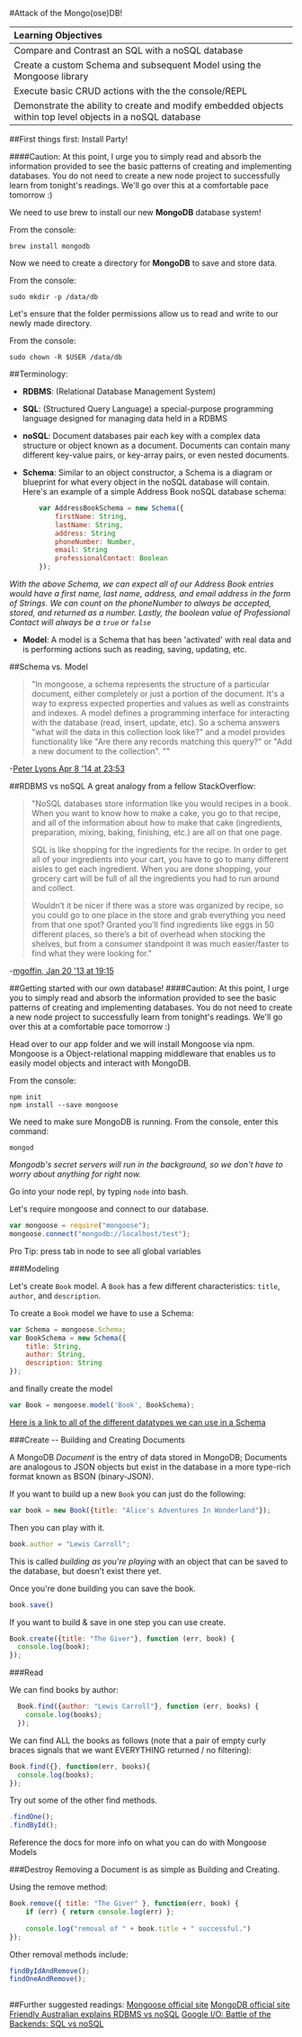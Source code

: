 #Attack of the Mongo(ose)DB!

| Learning Objectives |
|:---|
| Compare and Contrast an SQL with a noSQL database
| Create a custom Schema and subsequent Model using the Mongoose library
| Execute basic CRUD actions with the the console/REPL
| Demonstrate the ability to create and modify embedded objects within top level objects in a noSQL database


##First things first:  Install Party!

####Caution: At this point, I urge you to simply read and absorb the information provided to see the basic patterns of creating and implementing databases. You do not need to create a new node project to successfully learn from tonight's readings. We'll go over this at a comfortable pace tomorrow :)

We need to use brew to install our new **MongoDB** database system!

From the console:

```
brew install mongodb
```

Now we need to create a directory for **MongoDB** to save and store data.

From the console: 

```
sudo mkdir -p /data/db
```

Let's ensure that the folder permissions allow us to read and write to our newly made directory.

From the console:

```
sudo chown -R $USER	/data/db
```


##Terminology:
- **RDBMS**: (Relational Database Management System)  
 
- **SQL**: (Structured Query Language) a special-purpose programming language designed for managing data held in a RDBMS  
  
- **noSQL**: Document databases pair each key with a complex data structure or object known as a document. Documents can contain many different key-value pairs, or key-array pairs, or even nested documents.

- **Schema**: Similar to an object constructor, a Schema is a diagram or blueprint for what every object in the noSQL database will contain.  Here's an example of a simple Address Book noSQL database schema:  

	```javascript
		var AddressBookSchema = new Schema({
		    firstName: String,
		    lastName: String,
		    address: String
		    phoneNumber: Number,
		    email: String
		    professionalContact: Boolean
		});
	```
*With the above Schema, we can expect all of our Address Book entries would have a first name, last name, address, and email address in the form of Strings.  We can count on the phoneNumber to always be accepted, stored, and returned as a number.  Lastly, the boolean value of Professional Contact will always be a `true` or `false`*

- **Model**: A model is a Schema that has been 'activated' with real data and is performing actions such as reading, saving, updating, etc.

##Schema vs. Model

>"In mongoose, a schema represents the structure of a particular document, either completely or just a portion of the document. It's a way to express expected properties and values as well as constraints and indexes. A model defines a programming interface for interacting with the database (read, insert, update, etc). So a schema answers "what will the data in this collection look like?" and a model provides functionality like "Are there any records matching this query?" or "Add a new document to the collection". ""

-[Peter Lyons Apr 8 '14 at 23:53](http://stackoverflow.com/a/22950402)



##RDBMS vs noSQL
A great analogy from a fellow StackOverflow:
> "NoSQL databases store information like you would recipes in a book. When you want to know how to make a cake, you go to that recipe, and all of the information about how to make that cake (ingredients, preparation, mixing, baking, finishing, etc.) are all on that one page.
> 
> SQL is like shopping for the ingredients for the recipe. In order to get all of your ingredients into your cart, you have to go to many different aisles to get each ingredient. When you are done shopping, your grocery cart will be full of all the ingredients you had to run around and collect.
> 
> Wouldn’t it be nicer if there was a store was organized by recipe, so you could go to one place in the store and grab everything you need from that one spot? Granted you’ll find ingredients like eggs in 50 different places, so there’s a bit of overhead when stocking the shelves, but from a consumer standpoint it was much easier/faster to find what they were looking for."  

-[mgoffin, Jan 20 '13 at 19:15](http://stackoverflow.com/questions/14428069/sql-and-nosql-analogy-for-the-non-technical/14428221#14428221)  


##Getting started with our own database!
####Caution: At this point, I urge you to simply read and absorb the information provided to see the basic patterns of creating and implementing databases.  You do not need to create a new node project to successfully learn from tonight's readings.  We'll go over this at a comfortable pace tomorrow :)

Head over to our app folder and we will install Mongoose via npm.   Mongoose is a Object-relational mapping middleware that enables us to easily model objects and interact with MongoDB.  

From the console:  

```
npm init
npm install --save mongoose
```

We need to make sure MongoDB is running.  From the console, enter this command: 

```
mongod
```
*Mongodb's secret servers will run in the background, so we don't have to worry about anything for right now.*

Go into your node repl, by typing `node` into bash.

Let's require mongoose and connect to our database.

```javascript
var mongoose = require("mongoose");
mongoose.connect("mongodb://localhost/test");
```

Pro Tip: press tab in node to see all global variables

###Modeling

Let's create `Book` model. A `Book` has a few different characteristics: `title`, `author`, and `description`.

To create a `Book` model we have to use a Schema:

```javascript
var Schema = mongoose.Schema;
var BookSchema = new Schema({
    title: String,
    author: String,
    description: String
});
```
and finally create the model

```javascript
var Book = mongoose.model('Book', BookSchema);
```

[Here is a link to all of the different datatypes we can use in a Schema](http://mongoosejs.com/docs/schematypes.html)

###Create -- Building and Creating Documents

A MongoDB *Document* is the entry of data stored in MongoDB; Documents are analogous to JSON objects but exist in the database in a more type-rich format known as BSON (binary-JSON).

If you want to build up a new `Book` you can just do the following:

```javascript
var book = new Book({title: "Alice's Adventures In Wonderland"});
```

Then you can play with it.

```javascript
book.author = "Lewis Carroll";
```

This is called *building as you're playing* with an object that can be saved to the database, but doesn't exist there yet.

Once you're done building you can save the book.

```javascript
book.save()
```

If you want to build & save in one step you can use create.

```javascript
Book.create({title: "The Giver"}, function (err, book) {
  console.log(book);
});
```


###Read

We can find books by author:

```javascript
  Book.find({author: "Lewis Carroll"}, function (err, books) {
    console.log(books);
  });
```

We can find ALL the books as follows (note that a pair of empty curly braces signals that we want EVERYTHING returned / no filtering):

```javascript
Book.find({}, function(err, books){
  console.log(books);
});
```

Try out some of the other find methods.

```javascript
.findOne();
.findById();
```
Reference the docs for more info on what you can do with Mongoose Models


###Destroy
Removing a Document is as simple as Building and Creating.

Using the remove method:

```javascript
Book.remove({ title: "The Giver" }, function(err, book) {
    if (err) { return console.log(err) };
    
    console.log("removal of " + book.title + " successful.")
});
```
Other removal methods include: 

```javascript
findByIdAndRemove();
findOneAndRemove();
    
```

##Further suggested readings:
[Mongoose official site](http://mongoosejs.com/index.html)
[MongoDB official site](https://www.mongodb.org/)
[Friendly Australian explains RDBMS vs noSQL](https://www.youtube.com/watch?v=XPqrY7YEs0A)
[Google I/O: Battle of the Backends: SQL vs noSQL](https://www.youtube.com/watch?v=rRoy6I4gKWU)	
	
